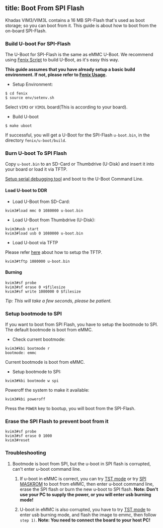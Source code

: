title: Boot From SPI Flash
---

Khadas VIM3/VIM3L contains a 16 MB SPI-Flash that's used as boot storage; so you can boot from it. This guide is about how to boot from the on-board SPI-Flash.

### Build U-boot For SPI-Flash
The U-Boot for SPI-Flash is the same as eMMC U-Boot. We recommend using [Fenix Script](https://github.com/khadas/fenix) to build U-Boot, as it's easy this way.

**This guide assumes that you have already setup a basic build environment. If not, please refer to [Fenix Usage](vim3/FenixScript.html).**

* Setup Environment:

```
$ cd fenix
$ source env/setenv.sh
```
Select `VIM3` or `VIM3L` board(This is according to your board).

* Build U-boot

```
$ make uboot
```
If successful, you will get a U-Boot for the SPI-Flash `u-boot.bin`, in the directory `fenix/u-boot/build`.

### Burn U-boot To SPI Flash
Copy `u-boot.bin` to an SD-Card or Thumbdrive (U-Disk) and insert it into your board or load it via TFTP.

[Setup serial debugging tool](/vim3/SetupSerialTool.html) and boot to the U-Boot Command Line.

#### Load U-boot to DDR

* Load U-Boot from SD-Card:

```
kvim3#load mmc 0 1080000 u-boot.bin
```
* Load U-Boot from Thumbdrive (U-Disk):

```
kvim3#usb start
kvim3#load usb 0 1080000 u-boot.bin
```

* Load U-boot via TFTP

Please refer [here](/vim3/SetupTFTPServer.html) about how to setup the TFTP.

```
kvim3#tftp 1080000 u-boot.bin
```

#### Burning

```
kvim3#sf probe
kvim3#sf erase 0 +$filesize
kvim3#sf write 1080000 0 $filesize
```
*Tip: This will take a few seconds, please be patient.*

### Setup bootmode to SPI
If you want to boot from SPI Flash, you have to setup the bootmode to SPI. The default bootmode is boot from eMMC.

* Check current bootmode:

```
kvim3#kbi bootmode r
bootmode: emmc
```
Current bootmode is boot from eMMC.

* Setup bootmode to SPI:

```
kvim3#kbi bootmode w spi
```

Poweroff the system to make it available:
```
kvim3#kbi poweroff
```

Press the `POWER` key to bootup, you will boot from the SPI-Flash.

### Erase the SPI Flash to prevent boot from it
```
kvim3#sf probe
kvim3#sf erase 0 1000
kvim3#reset
```

### Troubleshooting
1. Bootmode is boot from SPI, but the u-boot in SPI flash is corrupted, can't enter u-boot command line.
	1) If u-boot in eMMC is correct, you can try [TST mode](/vim3/HowtoBootIntoUpgradeMode.html#TST-Mode-Recommended) or try [SPI MASKROM]() to boot from eMMC, then enter u-boot command line, erase the SPI flash or burn the new u-boot to SPI flash.
	**Note: Don't use your PC to supply the power, or you will enter usb burning mode!**

	2) U-boot in eMMC is also corrupted, you have to try [TST mode](/vim3/HowtoBootIntoUpgradeMode.html#TST-Mode-Recommended) to enter usb burning mode, and flash the image to emmc, then follow `step 1)`.
	**Note: You need to connect the board to your host PC!**
